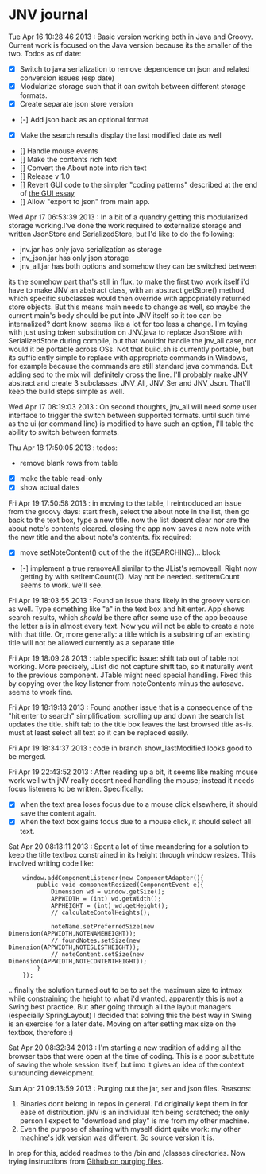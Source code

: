 JNV journal
===========
Tue Apr 16 10:28:46 2013 : Basic version working both in Java and Groovy. Current work is focused on the Java version because its the smaller of the two. Todos as of date:

- [x] Switch to java serialization to remove dependence on json and related conversion issues (esp date)
- [x] Modularize storage such that it can switch between different storage formats.
- [x] Create separate json store version
- [-] Add json back as an optional format
- [x] Make the search results display the last modified date as well
- [] Handle mouse events
- [] Make the contents rich text
- [] Convert the About note into rich text
- [] Release v 1.0
- [] Revert GUI code to the simpler "coding patterns" described at the end of [the GUI essay](docs/On_creating_a_gui.md)
- [] Allow "export to json" from main app.
 
Wed Apr 17 06:53:39 2013 : In a bit of a quandry getting this modularized storage working.I've done the work required to externalize storage and written JsonStore and SerializedStore, but I'd like to do the following:

- jnv.jar has only java serialization as storage
- jnv_json.jar has only json storage
- jnv_all.jar has both options and somehow they can be switched between

its the somehow part that's still in flux. to make the first two work itself i'd have to make JNV an abstract class, with an abstract getStore() method, which specific subclasses would then override with appopriately returned store objects. But this means main needs to change as well, so maybe the current main's body should be put into JNV itself so it too can be internalized? dont know. seems like a lot for too less a change. I'm toying with just using token substitution on JNV.java to replace JsonStore with SerializedStore during compile, but that wouldnt handle the jnv_all case, nor would it be portable across OSs. Not that build.sh is currently portable, but its sufficiently simple to replace with appropriate commands in Windows, for example because the commands are still standard java commands. But adding sed to the mix will definitely cross the line. I'll probably make JNV abstract and create 3 subclasses: JNV_All, JNV_Ser and JNV_Json. That'll keep the build steps simple as well.

Wed Apr 17 08:19:03 2013 : On second thoughts, jnv_all will need *some* user interface to trigger the switch between supported formats. until such time as the ui (or command line) is modified to have such an option, I'll table the ability to switch between formats.

Thu Apr 18 17:50:05 2013 : todos:

- remove blank rows from table
- [x] make the table read-only
- [x] show actual dates

Fri Apr 19 17:50:58 2013 : in moving to the table, I reintroduced an issue from the groovy days: start fresh, select the about note in the list, then go back to the text box, type a new title. now the list doesnt clear nor are the about note's contents cleared. closing the app now saves a new note with the new title and the about note's contents. fix required:

- [x] move setNoteContent() out of the the if(SEARCHING)... block
- [-] implement a true removeAll similar to the JList's removeall. Right now getting by with setItemCount(0).
	May not be needed. setItemCount seems to work. we'll see.

Fri Apr 19 18:03:55 2013 : Found an issue thats likely in the groovy version as well. Type something like "a" in the text box and hit enter. App shows search results, which *should* be there after some use of the app because the letter a is in almost every text. Now you will not be able to create a note with that title. Or, more generally: a title which is a substring of an existing title will not be allowed currently as a separate title.

Fri Apr 19 18:09:28 2013 : table specific issue: shift tab out of table not working. More precisely, JList did not capture shift tab, so it naturally went to the previous component. JTable might need special handling. Fixed this by copying over the key listener from noteContents minus the autosave. seems to work fine.

Fri Apr 19 18:19:13 2013 : Found another issue that is a consequence of the "hit enter to search" simplification: scrolling up and down the search list updates the title. shift tab to the title box leaves the last browsed title as-is. must at least select all text so it can be replaced easily.

Fri Apr 19 18:34:37 2013 : code in branch show_lastModified looks good to be merged.

Fri Apr 19 22:43:52 2013 : After reading up a bit, it seems like making mouse work well with jNV really doesnt need handling the mouse; instead it needs focus listeners to be written. Specifically:

- [x] when the text area loses focus due to a mouse click elsewhere, it should save the content again.
- [x] when the text box gains focus due to a mouse click, it should select all text.

Sat Apr 20 08:13:11 2013 : Spent a lot of time meandering for a solution to keep the title textbox constrained in its height through window resizes. This involved writing code like:

		window.addComponentListener(new ComponentAdapter(){
			public void componentResized(ComponentEvent e){
				Dimension wd = window.getSize();
				APPWIDTH = (int) wd.getWidth();
				APPHEIGHT = (int) wd.getHeight();
				// calculateContolHeights();

				noteName.setPreferredSize(new Dimension(APPWIDTH,NOTENAMEHEIGHT));
				// foundNotes.setSize(new Dimension(APPWIDTH,NOTESLISTHEIGHT));
				// noteContent.setSize(new Dimension(APPWIDTH,NOTECONTENTHEIGHT));
			}
		});

.. finally the solution turned out to be to set the maximum size to intmax while constraining the height to what i'd wanted. apparently this is not a Swing best practice. But after going through all the layout managers (especially SpringLayout) I decided that solving this the best way in Swing is an exercise for a later date. Moving on after setting max size on the textbox, therefore :)

Sat Apr 20 08:32:34 2013 : I'm starting a new tradition of adding all the browser tabs that were open at the time of coding. This is a poor substitute of saving the whole session itself, but imo it gives an idea of the context surrounding development.

Sun Apr 21 09:13:59 2013 : Purging out the jar, ser and json files. Reasons:

1. Binaries dont belong in repos in general. I'd originally kept them in for ease of distribution. jNV is an individual itch being scratched; the only person I expect to "download and play" is me from my other machine.
2. Even the purpose of sharing with myself didnt quite work: my other machine's jdk version was different. So source version it is.

In prep for this, added readmes to the /bin and /classes directories. Now trying instructions from [Github on purging files](https://help.github.com/articles/remove-sensitive-data).
